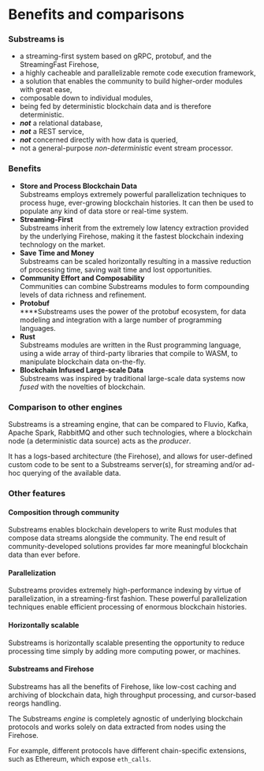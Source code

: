 # Benefits and comparisons

### Substreams is

* a streaming-first system based on gRPC, protobuf, and the StreamingFast Firehose,
* a highly cacheable and parallelizable remote code execution framework,
* a solution that enables the community to build higher-order modules with great ease,
* composable down to individual modules,
* being fed by deterministic blockchain data and is therefore deterministic.
* _**not**_ a relational database,
* _**not**_ a REST service,
* _**not**_ concerned directly with how data is queried,
* not a general-purpose _non-deterministic_ event stream processor.

### Benefits&#x20;

* **Store and Process Blockchain Data**\
  Substreams employs extremely powerful parallelization techniques to process huge, ever-growing blockchain histories. It can then be used to populate any kind of data store or real-time system.
* **Streaming-First**\
  Substreams inherit from the extremely low latency extraction provided by the underlying Firehose, making it the fastest blockchain indexing technology on the market.
* **Save Time and Money**\
  Substreams can be scaled horizontally resulting in a massive reduction of processing time, saving wait time and lost opportunities.
* **Community Effort and Composability**\
  Communities can combine Substreams modules to form compounding levels of data richness and refinement.
* **Protobuf**\
  ****Substreams uses the power of the protobuf ecosystem, for data modeling and integration with a large number of programming languages.
* **Rust**\
  Substreams modules are written in the Rust programming language, using a wide array of third-party libraries that compile to WASM, to manipulate blockchain data on-the-fly.
* **Blockchain Infused Large-scale Data**\
  Substreams was inspired by traditional large-scale data systems now _fused_ with the novelties of blockchain.

### Comparison to other engines

Substreams is a streaming engine, that can be compared to Fluvio, Kafka, Apache Spark, RabbitMQ and other such technologies, where a blockchain node (a deterministic data source) acts as the _producer_.

It has a logs-based architecture (the Firehose), and allows for user-defined custom code to be sent to a Substreams server(s), for streaming and/or ad-hoc querying of the available data.

### **Other features**

#### Composition through community

Substreams enables blockchain developers to write Rust modules that compose data streams alongside the community. The end result of community-developed solutions provides far more meaningful blockchain data than ever before.

#### Parallelization

Substreams provides extremely high-performance indexing by virtue of parallelization, in a streaming-first fashion. These powerful parallelization techniques enable efficient processing of enormous blockchain histories.

#### Horizontally scalable

Substreams is horizontally scalable presenting the opportunity to reduce processing time simply by adding more computing power, or machines.

#### Substreams and Firehose

Substreams has all the benefits of Firehose, like low-cost caching and archiving of blockchain data, high throughput processing, and cursor-based reorgs handling.

The Substreams _engine_ is completely agnostic of underlying blockchain protocols and works solely on data extracted from nodes using the Firehose.

For example, different protocols have different chain-specific extensions, such as Ethereum, which expose `eth_calls`.

###
